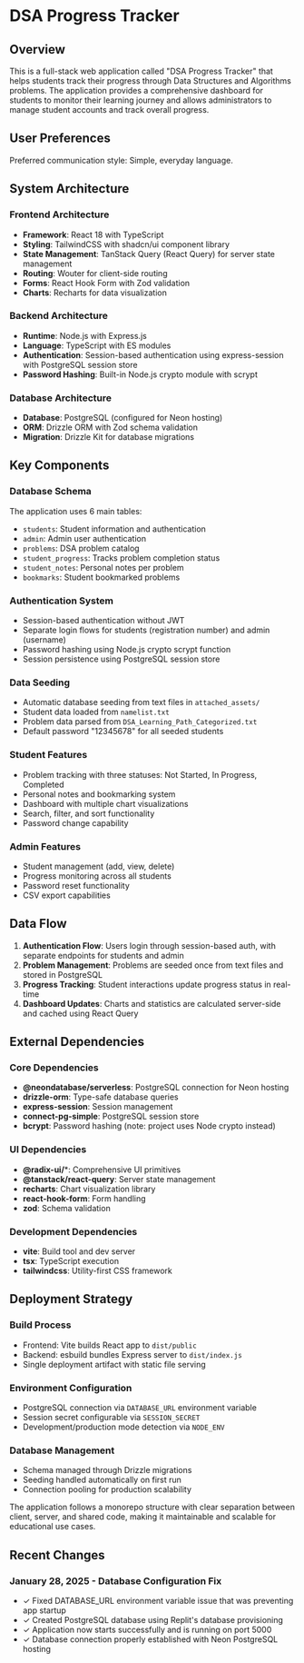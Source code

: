 # DSA Progress Tracker

## Overview

This is a full-stack web application called "DSA Progress Tracker" that helps students track their progress through Data Structures and Algorithms problems. The application provides a comprehensive dashboard for students to monitor their learning journey and allows administrators to manage student accounts and track overall progress.

## User Preferences

Preferred communication style: Simple, everyday language.

## System Architecture

### Frontend Architecture
- **Framework**: React 18 with TypeScript
- **Styling**: TailwindCSS with shadcn/ui component library
- **State Management**: TanStack Query (React Query) for server state management
- **Routing**: Wouter for client-side routing
- **Forms**: React Hook Form with Zod validation
- **Charts**: Recharts for data visualization

### Backend Architecture
- **Runtime**: Node.js with Express.js
- **Language**: TypeScript with ES modules
- **Authentication**: Session-based authentication using express-session with PostgreSQL session store
- **Password Hashing**: Built-in Node.js crypto module with scrypt

### Database Architecture
- **Database**: PostgreSQL (configured for Neon hosting)
- **ORM**: Drizzle ORM with Zod schema validation
- **Migration**: Drizzle Kit for database migrations

## Key Components

### Database Schema
The application uses 6 main tables:
- `students`: Student information and authentication
- `admin`: Admin user authentication
- `problems`: DSA problem catalog
- `student_progress`: Tracks problem completion status
- `student_notes`: Personal notes per problem
- `bookmarks`: Student bookmarked problems

### Authentication System
- Session-based authentication without JWT
- Separate login flows for students (registration number) and admin (username)
- Password hashing using Node.js crypto scrypt function
- Session persistence using PostgreSQL session store

### Data Seeding
- Automatic database seeding from text files in `attached_assets/`
- Student data loaded from `namelist.txt`
- Problem data parsed from `DSA_Learning_Path_Categorized.txt`
- Default password "12345678" for all seeded students

### Student Features
- Problem tracking with three statuses: Not Started, In Progress, Completed
- Personal notes and bookmarking system
- Dashboard with multiple chart visualizations
- Search, filter, and sort functionality
- Password change capability

### Admin Features
- Student management (add, view, delete)
- Progress monitoring across all students
- Password reset functionality
- CSV export capabilities

## Data Flow

1. **Authentication Flow**: Users login through session-based auth, with separate endpoints for students and admin
2. **Problem Management**: Problems are seeded once from text files and stored in PostgreSQL
3. **Progress Tracking**: Student interactions update progress status in real-time
4. **Dashboard Updates**: Charts and statistics are calculated server-side and cached using React Query

## External Dependencies

### Core Dependencies
- **@neondatabase/serverless**: PostgreSQL connection for Neon hosting
- **drizzle-orm**: Type-safe database queries
- **express-session**: Session management
- **connect-pg-simple**: PostgreSQL session store
- **bcrypt**: Password hashing (note: project uses Node crypto instead)

### UI Dependencies
- **@radix-ui/***: Comprehensive UI primitives
- **@tanstack/react-query**: Server state management
- **recharts**: Chart visualization library
- **react-hook-form**: Form handling
- **zod**: Schema validation

### Development Dependencies
- **vite**: Build tool and dev server
- **tsx**: TypeScript execution
- **tailwindcss**: Utility-first CSS framework

## Deployment Strategy

### Build Process
- Frontend: Vite builds React app to `dist/public`
- Backend: esbuild bundles Express server to `dist/index.js`
- Single deployment artifact with static file serving

### Environment Configuration
- PostgreSQL connection via `DATABASE_URL` environment variable
- Session secret configurable via `SESSION_SECRET`
- Development/production mode detection via `NODE_ENV`

### Database Management
- Schema managed through Drizzle migrations
- Seeding handled automatically on first run
- Connection pooling for production scalability

The application follows a monorepo structure with clear separation between client, server, and shared code, making it maintainable and scalable for educational use cases.

## Recent Changes

### January 28, 2025 - Database Configuration Fix
- ✓ Fixed DATABASE_URL environment variable issue that was preventing app startup
- ✓ Created PostgreSQL database using Replit's database provisioning 
- ✓ Application now starts successfully and is running on port 5000
- ✓ Database connection properly established with Neon PostgreSQL hosting